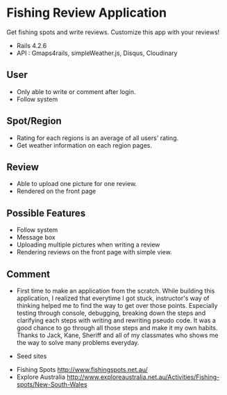 # Fishing Review Application

Get fishing spots and write reviews.
Customize this app with your reviews!

- Rails 4.2.6
- API : Gmaps4rails, simpleWeather.js, Disqus, Cloudinary

## User
- Only able to write or comment after login.
- Follow system

## Spot/Region
- Rating for each regions is an average of all users' rating.
- Get weather information on each region pages.

## Review
- Able to upload one picture for one review.
- Rendered on the front page

## Possible Features
- Follow system
- Message box
- Uploading multiple pictures when writing a review
- Rendering reviews on the front page with simple view.

## Comment
- First time to make an application from the scratch. While building this application, I realized that everytime I got stuck, instructor's way of thinking helped me to find the way to get over those points. Especially testing through console, debugging, breaking down the steps and clarifying each steps with writing and rewriting pseudo code. It was a good chance to go through all those steps and make it my own habits. Thanks to Jack, Kane, Sheriff and all of my classmates who shows me the way to solve many problems everyday.

* Seed sites
- Fishing Spots http://www.fishingspots.net.au/
- Explore Australia http://www.exploreaustralia.net.au/Activities/Fishing-spots/New-South-Wales

